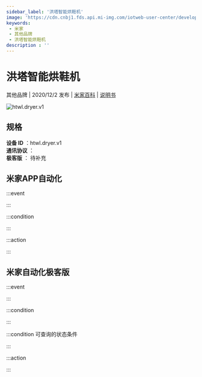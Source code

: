 ```yaml
---
sidebar_label: '洪塔智能烘鞋机'
image: 'https://cdn.cnbj1.fds.api.mi-img.com/iotweb-user-center/developer_1679047689196wacZlOPd.png?GalaxyAccessKeyId=AKVGLQWBOVIRQ3XLEW&Expires=9223372036854775807&Signature=9BwjODUC9O5Du1L0IiOlSDlgKx4='
keywords: 
 - 米家
 - 其他品牌
 - 洪塔智能烘鞋机
description : ''
---
```

# 洪塔智能烘鞋机

其他品牌 | 2020/12/2 发布 | [米家百科](https://home.mi.com/webapp/content/baike/product/index.html?model=htwl.dryer.v1) | [说明书](https://home.mi.com/views/introduction.html?model=htwl.dryer.v1&region=cn)

![htwl.dryer.v1](https://cdn.cnbj1.fds.api.mi-img.com/iotweb-user-center/developer_1679047689196wacZlOPd.png?GalaxyAccessKeyId=AKVGLQWBOVIRQ3XLEW&Expires=9223372036854775807&Signature=9BwjODUC9O5Du1L0IiOlSDlgKx4=)

## 规格  
> 
**设备 ID** ：htwl.dryer.v1  
**通讯协议** ：  
**极客版**  ： 待补充 


## 米家APP自动化  

:::event  

:::

:::condition  

:::

:::action   

:::

## 米家自动化极客版  

:::event  

:::

:::condition  

:::

:::condition 可查询的状态条件  

:::

:::action  

:::

        
